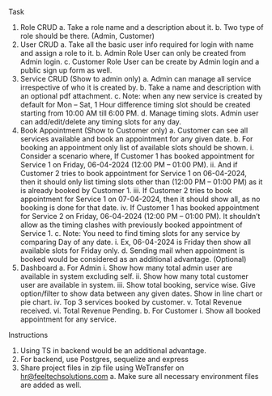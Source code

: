 Task

1. Role CRUD
   a. Take a role name and a description about it.
   b. Two type of role should be there. (Admin, Customer)
2. User CRUD
   a. Take all the basic user info required for login with name and assign a role to it.
   b. Admin Role User can only be created from Admin login.
   c. Customer Role User can be create by Admin login and a public sign up form as well.
3. Service CRUD (Show to admin only)
   a. Admin can manage all service irrespective of who it is created by.
   b. Take a name and description with an optional pdf attachment.
   c. Note: when any new service is created by default for Mon – Sat, 1 Hour difference timing slot should be created starting from 10:00 AM till 6:00 PM.
   d. Manage timing slots. Admin user can add/edit/delete any timing slots for any day.
4. Book Appointment (Show to Customer only)
   a. Customer can see all services available and book an appointment for any given date.
   b. For booking an appointment only list of available slots should be shown.
   i. Consider a scenario where, If Customer 1 has booked appointment for Service 1 on Friday, 06-04-2024 (12:00 PM – 01:00 PM).
   ii. And if Customer 2 tries to book appointment for Service 1 on 06-04-2024, then it should only list timing slots other than (12:00 PM – 01:00 PM) as it is already booked by Customer 1.
   iii. If Customer 2 tries to book appointment for Service 1 on 07-04-2024, then it should show all, as no booking is done for that date.
   iv. If Customer 1 has booked appointment for Service 2 on Friday, 06-04-2024 (12:00 PM – 01:00 PM). It shouldn’t allow as the timing clashes with previously booked appointment of Service 1.
   c. Note: You need to find timing slots for any service by comparing Day of any date.
   i. Ex, 06-04-2024 is Friday then show all available slots for Friday only.
   d. Sending mail when appointment is booked would be considered as an additional advantage. (Optional)
5. Dashboard
   a. For Admin
   i. Show how many total admin user are available in system excluding self.
   ii. Show how many total customer user are available in system.
   iii. Show total booking, service wise. Give option/filter to show data between any given dates. Show in line chart or pie chart.
   iv. Top 3 services booked by customer.
   v. Total Revenue received.
   vi. Total Revenue Pending.
   b. For Customer
   i. Show all booked appointment for any service.

Instructions

1. Using TS in backend would be an additional advantage.
2. For backend, use Postgres, sequelize and express
3. Share project files in zip file using WeTransfer on hr@feeltechsolutions.com
   a. Make sure all necessary environment files are added as well.

